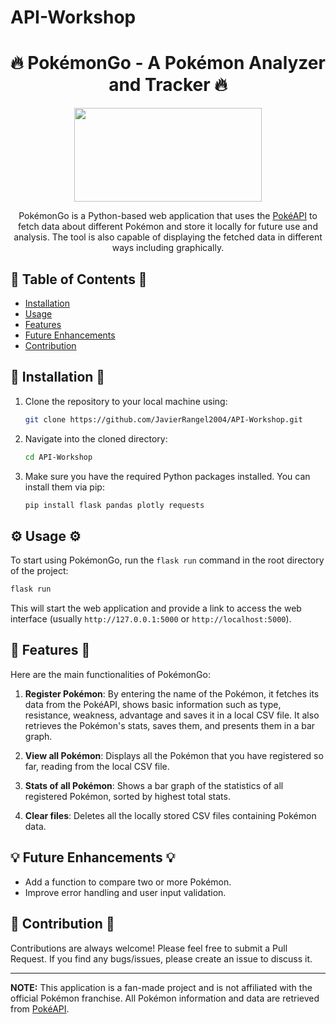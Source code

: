 # API-Workshop


<h1 align="center">🔥 PokémonGo - A Pokémon Analyzer and Tracker 🔥</h1>

<div align="center">
  <img src="https://upload.wikimedia.org/wikipedia/commons/9/98/International_Pokémon_logo.svg" width="300" height="150">
</div>

<div align="center">
    <p>
    PokémonGo is a Python-based web application that uses the <a href="https://pokeapi.co/">PokéAPI</a> to fetch data about different Pokémon and store it locally for future use and analysis. The tool is also capable of displaying the fetched data in different ways including graphically.
    </p>
</div>

## 🚀 Table of Contents 🚀

- [Installation](#installation)
- [Usage](#usage)
- [Features](#features)
- [Future Enhancements](#future-enhancements)
- [Contribution](#contribution)

<h2 id="installation"> 🎈 Installation 🎈 </h2>

1. Clone the repository to your local machine using:
   ```bash
   git clone https://github.com/JavierRangel2004/API-Workshop.git
   ```
2. Navigate into the cloned directory:
   ```bash
   cd API-Workshop
   ```
3. Make sure you have the required Python packages installed. You can install them via pip:
   ```bash
   pip install flask pandas plotly requests
   ```

<h2 id="usage"> ⚙️ Usage ⚙️ </h2>

To start using PokémonGo, run the `flask run` command in the root directory of the project:

```bash
flask run
```

This will start the web application and provide a link to access the web interface (usually `http://127.0.0.1:5000` or `http://localhost:5000`).

<h2 id="features"> 🌟 Features 🌟 </h2>

Here are the main functionalities of PokémonGo:

1. **Register Pokémon**: By entering the name of the Pokémon, it fetches its data from the PokéAPI, shows basic information such as type, resistance, weakness, advantage and saves it in a local CSV file. It also retrieves the Pokémon's stats, saves them, and presents them in a bar graph.

2. **View all Pokémon**: Displays all the Pokémon that you have registered so far, reading from the local CSV file.

3. **Stats of all Pokémon**: Shows a bar graph of the statistics of all registered Pokémon, sorted by highest total stats.

4. **Clear files**: Deletes all the locally stored CSV files containing Pokémon data.

<h2 id="future-enhancements"> 💡 Future Enhancements 💡 </h2>

- Add a function to compare two or more Pokémon.
- Improve error handling and user input validation.

<h2 id="contribution"> 🤝 Contribution 🤝 </h2>

Contributions are always welcome! Please feel free to submit a Pull Request. If you find any bugs/issues, please create an issue to discuss it.

---
**NOTE:** This application is a fan-made project and is not affiliated with the official Pokémon franchise. All Pokémon information and data are retrieved from [PokéAPI](https://pokeapi.co/).
